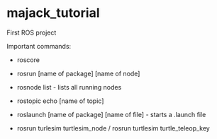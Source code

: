 # majack_tutorial
First ROS project


Important commands:

* roscore
* rosrun [name of package] [name of node]
* rosnode list - lists all running nodes
* rostopic echo [name of topic]
* roslaunch [name of package] [name of file] - starts a .launch file

* rosrun turlesim turtlesim_node / rosrun turtlesim turtle_teleop_key 
